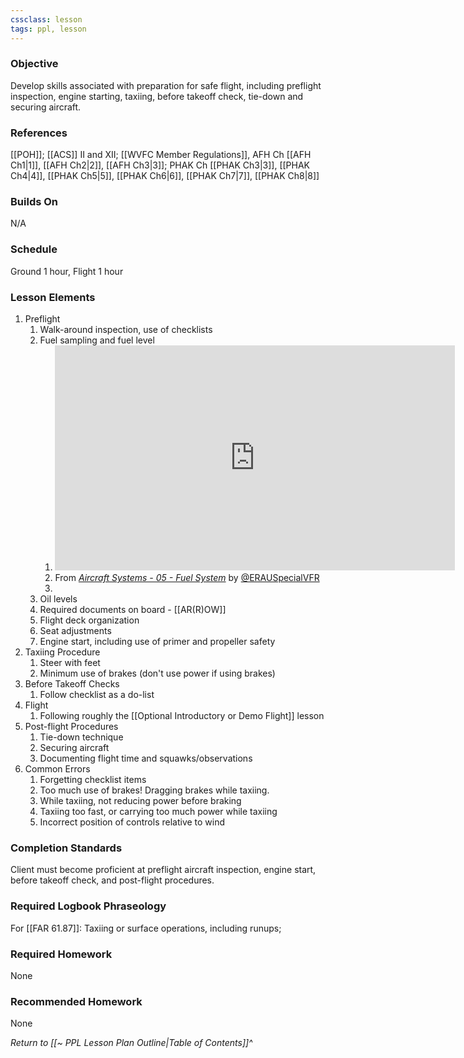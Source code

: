 ```yaml
---
cssclass: lesson
tags: ppl, lesson
---
```

### Objective
Develop skills associated with preparation for safe flight, including preflight inspection, engine starting, taxiing, before takeoff check, tie-down and securing aircraft.

### References
[[POH]]; [[ACS]] II and XII; [[WVFC Member Regulations]], AFH Ch [[AFH Ch1|1]], [[AFH Ch2|2]], [[AFH Ch3|3]]; PHAK Ch [[PHAK Ch3|3]], [[PHAK Ch4|4]], [[PHAK Ch5|5]], [[PHAK Ch6|6]], [[PHAK Ch7|7]], [[PHAK Ch8|8]]

### Builds On
N/A

### Schedule
Ground 1 hour, Flight 1 hour

### Lesson Elements
1. Preflight
	1. Walk-around inspection, use of checklists
	2. Fuel sampling and fuel level
		1. <iframe id="ytplayer" type="text/html" width="640" height="360" src="https://youtube.com/embed/rya4YFDpsPs?start=193"  frameborder="0"></iframe>
		1. From *[Aircraft Systems - 05 - Fuel System](https://www.youtube.com/watch?v=rya4YFDpsPs)* by [@ERAUSpecialVFR](https://www.youtube.com/@ERAUSpecialVFR)
		2.
	3. Oil levels
	4. Required documents on board - [[AR(R)OW]]
	5. Flight deck organization
	6. Seat adjustments
	7. Engine start, including use of primer and propeller safety
2. Taxiing Procedure
	1. Steer with feet
	4. Minimum use of brakes (don't use power if using brakes)
3. Before Takeoff Checks
	1. Follow checklist as a do-list
4. Flight
	1. Following roughly the [[Optional Introductory or Demo Flight]] lesson
5. Post-flight Procedures
	1. Tie-down technique
	3. Securing aircraft
	4. Documenting flight time and squawks/observations
6. Common Errors
	1. Forgetting checklist items
	2. Too much use of brakes! Dragging brakes while taxiing.
	3. While taxiing, not reducing power before braking
	4. Taxiing too fast, or carrying too much power while taxiing
	5. Incorrect position of controls relative to wind

### Completion Standards
Client must become proficient at preflight aircraft inspection, engine start, before takeoff check, and post-flight procedures.

### Required Logbook Phraseology
For [[FAR 61.87]]: Taxiing or surface operations, including runups;

### Required Homework
None

### Recommended Homework
None

*Return to [[~ PPL Lesson Plan Outline|Table of Contents]]^*